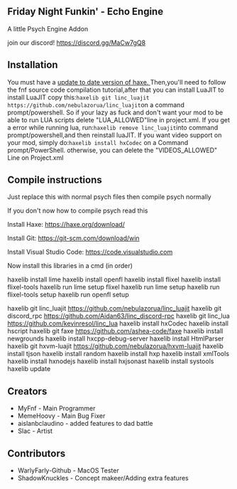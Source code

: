 ## Friday Night Funkin' - Echo Engine

A little Psych Engine Addon

join our discord! https://discord.gg/MaCw7gQ8

## Installation
You must have a [ update to date version of haxe. ](https://haxe.org/download/)
Then,you'll need to follow the fnf source code compilation tutorial,after that you can install LuaJIT
to install LuaJIT copy this:`haxelib git linc_luajit https://github.com/nebulazorua/linc_luajit`on a command prompt/powershell.
So if your lazy as fuck and don't want your mod to be able to run LUA scripts delete "LUA_ALLOWED"line in project.xml.
If you get a error while running lua, run:`haxelib remove linc_luajit`into command prompt/powershell,and then reinstall luaJIT.
If you want video support on your mod, simply do:`haxelib install hxCodec` on a Command prompt/PowerShell.
otherwise, you can delete the "VIDEOS_ALLOWED" Line on Project.xml

## Compile instructions

Just replace this with normal psych files then compile psych normally

If you don't now how to compile psych read this

Install Haxe: https://haxe.org/download/

Install Git: https://git-scm.com/download/win

Install Visual Studio Code: https://code.visualstudio.com

Now install this libraries in a cmd (in order)

haxelib install lime
haxelib install openfl
haxelib install flixel
haxelib install flixel-tools
haxelib run lime setup flixel
haxelib run lime setup
haxelib run flixel-tools setup
haxelib run openfl setup

haxelib git linc_luajit https://github.com/nebulazorua/linc_luajit
haxelib git discord_rpc https://github.com/Aidan63/linc_discord-rpc
haxelib git linc_lua https://github.com/kevinresol/linc_lua
haxelib install hxCodec
haxelib install hscript
haxelib git faxe https://github.com/ashea-code/faxe
haxelib install newgrounds
haxelib install hxcpp-debug-server
haxelib install HtmlParser
haxelib git hxvm-luajit https://github.com/nebulazorua/hxvm-luajit
haxelib install tjson
haxelib install random
haxelib install hxp
haxelib install xmlTools
haxelib install hxnodejs
haxelib install hxjsonast
haxelib install systools
haxelib update

## Creators
* MyFnf - Main Programmer
* MemeHoovy - Main Bug Fixer
* aislanbclaudino - added features to dad battle
* Slac - Artist
## Contributors

* WarlyFarly-Github - MacOS Tester
* ShadowKnuckles - Concept makeer/Adding extra features
